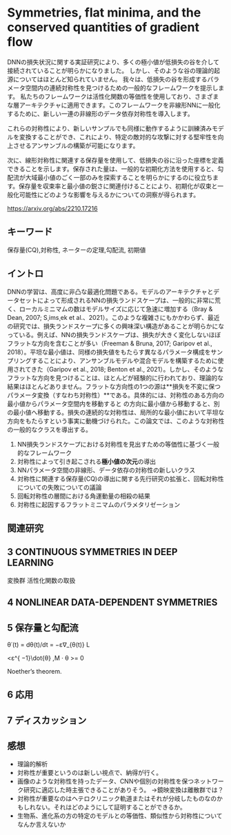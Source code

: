 # Symmetries, flat minima, and the conserved quantities of gradient flow

DNNの損失状況に関する実証研究により、多くの極小値が低損失の谷を介して接続されていることが明らかになりました。
しかし、そのような谷の理論的起源についてはほとんど知られていません。
我々は、低損失の谷を形成するパラメータ空間内の連続対称性を見つけるための一般的なフレームワークを提示します。
私たちのフレームワークは活性化関数の等価性を使用しており、さまざまな層アーキテクチャに適用できます。このフレームワークを非線形NNに一般化するために、新しい一連の非線形のデータ依存対称性を導入します。

これらの対称性により、新しいサンプルでも同様に動作するように訓練済みモデルを変換することができ、これにより、特定の敵対的な攻撃に対する堅牢性を向上させるアンサンブルの構築が可能になります。

次に、線形対称性に関連する保存量を使用して、低損失の谷に沿った座標を定義できることを示します。保存された量は、一般的な初期化方法を使用すると、勾配流が大域最小値のごく一部のみを探索することを明らかにするのに役立ちます。保存量を収束率と最小値の鋭さに関連付けることにより、初期化が収束と一般化可能性にどのような影響を与えるかについての洞察が得られます。

https://arxiv.org/abs/2210.17216

## キーワード
保存量(CQ),対称性, ネーターの定理,勾配流, 初期値

## イントロ

DNNの学習は、高度に非凸な最適化問題である。モデルのアーキテクチャとデータセットによって形成されるNNの損失ランドスケープは、一般的に非常に荒く、ローカルミニマムの数はモデルサイズに応じて急速に増加する（Bray & Dean, 2007; S¸ims¸ek et al.、2021）。このような複雑さにもかかわらず、最近の研究では、損失ランドスケープに多くの興味深い構造があることが明らかになっている。例えば、NNの損失ランドスケープは、損失が大きく変化しないほぼフラットな方向を含むことが多い（Freeman & Bruna, 2017; Garipov et al., 2018）。平坦な最小値は、同様の損失値をもたらす異なるパラメータ構成をサンプリングすることにより、アンサンブルモデルや混合モデルを構築するために使用されてきた（Garipov et al., 2018; Benton et al., 2021）。しかし、そのようなフラットな方向を見つけることは、ほとんどが経験的に行われており、理論的な結果はほとんどありません。フラットな方向性の1つの源は**損失を不変に保つパラメータ変換（すなわち対称性）**である。具体的には、対称性のある方向の最小値からパラメータ空間内を移動すると の方向に最小値から移動すると、別の最小値へ移動する。損失の連続的な対称性は、局所的な最小値において平坦な方向をもたらすという事実に動機づけられた。この論文では、このような対称性の一般的なクラスを導出する。


1. NN損失ランドスケープにおける対称性を見出すための等価性に基づく一般的なフレームワーク
2. 対称性によって引き起こされる**極小値の次元**の導出
3. NNパラメータ空間の非線形、データ依存の対称性の新しいクラス
4. 対称性に関連する保存量(CQ)の導出に関する先行研究の拡張と、回転対称性についての失敗についての議論
5. 回転対称性の層間における角運動量の相殺の結果
6. 対称性に起因するフラットミニマムのパラメタリゼーション



## 関連研究


## 3 CONTINUOUS SYMMETRIES IN DEEP LEARNING
変換群
活性化関数の取扱
## 4 NONLINEAR DATA-DEPENDENT SYMMETRIES

## 5 保存量と勾配流

θ˙(t) = dθ(t)/dt = −ε∇_{θ(t)} L

<ε^{ −1}\dot{θ} ,M · θ >= 0

Noether’s theorem.

## 6 応用


## 7 ディスカッション


## 感想

- 理論的解析
- 対称性が重要というのは新しい視点で、納得が行く。
- 画像のような対称性を持ったデータ、CNNや個別の対称性を保つネットワーク研究に適応した時主張できることがありそう。
→鏡映変換は離散群では？
- 対称性が重要なのはヘテロクリニック軌道またはそれが分岐したものなのかもしれない。それはどのようにして証明することができるか。
- 生物系、進化系の方の特定のモデルとの等価性、類似性から対称性についてなんか言えないか
